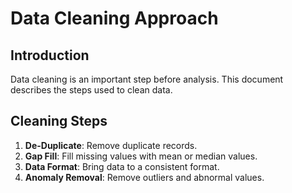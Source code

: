# Data Cleaning Approach

## Introduction
Data cleaning is an important step before analysis. This document describes the steps used to clean data.

## Cleaning Steps

1. **De-Duplicate**: Remove duplicate records.
2. **Gap Fill**: Fill missing values ​​with mean or median values.
3. **Data Format**: Bring data to a consistent format.
4. **Anomaly Removal**: Remove outliers and abnormal values.